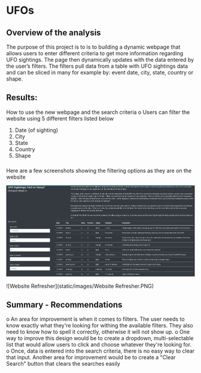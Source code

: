 # UFOs

## Overview of the analysis
The purpose of this project is to is to building a dynamic webpage that allows users to enter different criteria to get more information regarding UFO sightings. The page then dynamically updates with the data entered by the user’s filters. The filters pull data from a table with UFO sightings data and can be sliced in many for example by: event date, city, state, country or shape.


## Results: 
How to use the new webpage and the search criteria 
o    Users can filter the website using 5 different filters listed below

1.	Date (of sighting)
2.	City
3. 	State
4.	Country
5. 	Shape 

###
Here are a few screenshots showing the filtering options as they are on the website

![Website Filters](https://github.com/amburu4159/UFOs/blob/main/static/images/Website%20filters.PNG)


![Website Refresher](static/images/Website Refresher.PNG)



## Summary - Recommendations

o   An area for improvement is when it comes to filters. The user needs to know exactly what they're looking for withing the available filters. They also need to know how to spell it correctly, otherwise it will not show up. 
o   One way to improve this design would be to create a dropdown, multi-selectable list that would allow users to click and choose whatever they're looking for.
o   Once, data is entered into the search criteria, there is no easy way to clear that input. Another area for improvement would be to create a "Clear Search" button that clears the searches easily
